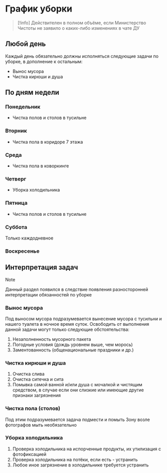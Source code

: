 # График уборки
> [!info]
> Действителен в полном объёме, если Министерство Чистоты не заявило о каких-либо изменениях в чате ДУ


## Любой день
Каждый день обязательно должны исполняться следующие задачи по уборке, в дополнение к остальным:
* Вынос мусора
* Чистка кирюши и душа
## По дням недели
### Понедельник
* Чистка полов и столов в тусильне

### Вторник
* Чистка пола в коридоре 7 этажа

### Среда
- Чистка пола в коворкинге

### Четверг
* Уборка холодильника

### Пятница
* Чистка полов и столов в тусильне

### Суббота
Только каждодневное

### Воскресенье


## Интерпретация задач
> [!note]
> Данный раздел появился в следствие появления разносторонней интерпретации обязанностей по уборке

### Вынос мусора
Под выносом мусора подразумевается вынесение мусора с тусильни и нашего туалета в ночное время суток. Освободить от выполнения данной задачи могут только следующие обстоятельства:
1. Незаполненность мусорного пакета
2. Погодные условия (дождь уровнем выше, чем морось)
3. Заментованность (общенациональные праздники и др.)

### Чистка кирюши и душа
1. Очистка слива
2. Очистка ситечка и сита
3. Помывка самой ванной и/или душа с мочалкой и чистящим средством, в случае если они слизкие или имеющие другие признаки загрязнения

### Чистка пола (столов)
Под этим подразумевается задача подмести и помыть
Зону возле фотографов мыть необязательно

### Уборка холодильника
1. Проверка холодильника на испорченные продукты, их утилизация с фотофиксацией
2. Проверка холодильника на потёки, если есть - устранить
3. Любое иное загрязнение в холодильнике требуется устранить